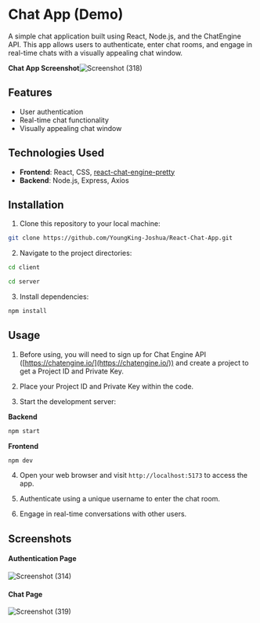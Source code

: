 
# Chat App (Demo)

A simple chat application built using React, Node.js, and the ChatEngine API. This app allows users to authenticate, enter chat rooms, and engage in real-time chats with a visually appealing chat window.

**Chat App Screenshot**![Screenshot (318)](https://github.com/YoungKing-Joshua/React-Chat-App/assets/110766878/b5d0e091-ef56-4a19-89de-a846499cbb31)



## Features

- User authentication
- Real-time chat functionality
- Visually appealing chat window

## Technologies Used

- **Frontend**: React, CSS, [react-chat-engine-pretty](https://socket.dev/npm/package/react-chat-engine-pretty)
- **Backend**: Node.js, Express, Axios

## Installation

1. Clone this repository to your local machine:

```sh
git clone https://github.com/YoungKing-Joshua/React-Chat-App.git
```

2. Navigate to the project directories:

```sh
cd client
```

```sh
cd server
```

3. Install dependencies:

```sh
npm install
```

## Usage

1. Before using, you will need to sign up for Chat Engine API ([https://chatengine.io/](https://chatengine.io/)) and create a project to get a Project ID and Private Key.

2. Place your Project ID and Private Key within the code.

3. Start the development server:

**Backend**
```sh
npm start
```

**Frontend**
```sh
npm dev
```

4. Open your web browser and visit `http://localhost:5173` to access the app.

5. Authenticate using a unique username to enter the chat room.

6. Engage in real-time conversations with other users.

## Screenshots

#### Authentication Page
![Screenshot (314)](https://github.com/YoungKing-Joshua/React-Chat-App/assets/110766878/725d1472-8b37-4f70-8666-6448472bf000)

#### Chat Page
![Screenshot (319)](https://github.com/YoungKing-Joshua/React-Chat-App/assets/110766878/0818030c-110d-438e-88ce-761028cd0ca8)
